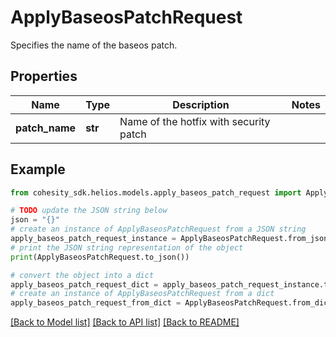 # ApplyBaseosPatchRequest

Specifies the name of the baseos patch.

## Properties

Name | Type | Description | Notes
------------ | ------------- | ------------- | -------------
**patch_name** | **str** | Name of the hotfix with security patch | 

## Example

```python
from cohesity_sdk.helios.models.apply_baseos_patch_request import ApplyBaseosPatchRequest

# TODO update the JSON string below
json = "{}"
# create an instance of ApplyBaseosPatchRequest from a JSON string
apply_baseos_patch_request_instance = ApplyBaseosPatchRequest.from_json(json)
# print the JSON string representation of the object
print(ApplyBaseosPatchRequest.to_json())

# convert the object into a dict
apply_baseos_patch_request_dict = apply_baseos_patch_request_instance.to_dict()
# create an instance of ApplyBaseosPatchRequest from a dict
apply_baseos_patch_request_from_dict = ApplyBaseosPatchRequest.from_dict(apply_baseos_patch_request_dict)
```
[[Back to Model list]](../README.md#documentation-for-models) [[Back to API list]](../README.md#documentation-for-api-endpoints) [[Back to README]](../README.md)


